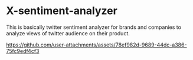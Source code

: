 # X-sentiment-analyzer
This is basically twitter sentiment analyzer for brands and companies to analyze views of twitter audience on their product.




https://github.com/user-attachments/assets/78ef982d-9689-44dc-a386-75fc9edf4cf3





